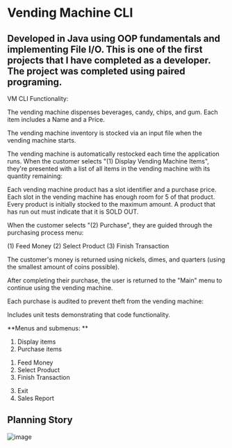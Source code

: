 
# Vending Machine CLI

## Developed in Java using OOP fundamentals and implementing File I/O. This is one of the first projects that I have completed as a developer. The project was completed using paired programing.

VM CLI Functionality: 

The vending machine dispenses beverages, candy, chips, and gum.
Each item includes a Name and a Price.

The vending machine inventory is stocked via an input file when the vending machine
starts.

The vending machine is automatically restocked each time the application runs.
When the customer selects "(1) Display Vending Machine Items", they're presented
with a list of all items in the vending machine with its quantity remaining:

Each vending machine product has a slot identifier and a purchase price.
Each slot in the vending machine has enough room for 5 of that product.
Every product is initially stocked to the maximum amount.
A product that has run out must indicate that it is SOLD OUT.

When the customer selects "(2) Purchase", they are guided through the purchasing
process menu:

(1) Feed Money
(2) Select Product
(3) Finish Transaction

The customer's money is returned using nickels, dimes, and quarters
(using the smallest amount of coins possible).

After completing their purchase, the user is returned to the "Main" menu to
continue using the vending machine.

Each purchase is audited to prevent theft from the vending machine:

Includes unit tests demonstrating that code functionality. 

**Menus and submenus: **
1. Display items 
2. Purchase items
 1) Feed Money
 2) Select Product
 3) Finish Transaction
3. Exit
4. Sales Report

## Planning Story
![image](https://user-images.githubusercontent.com/47091126/159129867-abbb6753-5e00-46d1-b09f-32a7947f1769.png)
